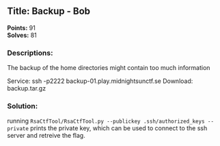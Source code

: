 ## Title: Backup - Bob
**Points:** 91  
**Solves:** 81

### Descriptions: 
The backup of the home directories might contain too much information

Service: ssh -p2222 backup-01.play.midnightsunctf.se
Download: backup.tar.gz

### Solution:
running `RsaCtfTool/RsaCtfTool.py --publickey .ssh/authorized_keys --private` prints the private key, which can be used to connect to the ssh server and retreive the flag.
